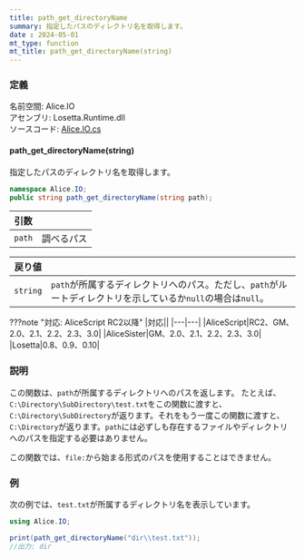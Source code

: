 ```yaml
---
title: path_get_directoryName
summary: 指定したパスのディレクトリ名を取得します。
date : 2024-05-01
mt_type: function
mt_title: path_get_directoryName(string)
---
```


### 定義
名前空間: Alice.IO<br/>
アセンブリ: Losetta.Runtime.dll<br/>
ソースコード: [Alice.IO.cs](https://github.com/WSOFT-Project/Losetta/blob/master/Losetta.Runtime/Alice.IO.cs)

#### path_get_directoryName(string)

指定したパスのディレクトリ名を取得します。

```cs title="AliceScript"
namespace Alice.IO;
public string path_get_directoryName(string path);
```

|引数| |
|-|-|
|`path`|調べるパス|

|戻り値| |
|-|-|
|`string`|`path`が所属するディレクトリへのパス。ただし、`path`がルートディレクトリを示しているか`null`の場合は`null`。|

???note "対応: AliceScript RC2以降"
    |対応||
    |---|---|
    |AliceScript|RC2、GM、2.0、2.1、2.2、2.3、3.0|
    |AliceSister|GM、2.0、2.1、2.2、2.3、3.0|
    |Losetta|0.8、0.9、0.10|

### 説明
この関数は、`path`が所属するディレクトリへのパスを返します。
たとえば、`C:\Directory\SubDirectory\test.txt`をこの関数に渡すと、`C:\Directory\SubDirectory`が返ります。それをもう一度この関数に渡すと、`C:\Directory`が返ります。`path`には必ずしも存在するファイルやディレクトリへのパスを指定する必要はありません。

この関数では、`file:`から始まる形式のパスを使用することはできません。

### 例
次の例では、`test.txt`が所属するディレクトリ名を表示しています。

```cs title="AliceScript"
using Alice.IO;

print(path_get_directoryName("dir\\test.txt"));
//出力: dir
```